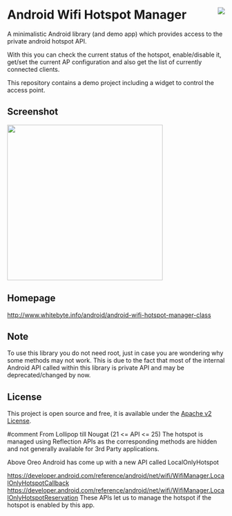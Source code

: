 Android Wifi Hotspot Manager <a href="https://travis-ci.org/nickrussler/Android-Wifi-Hotspot-Manager-Class"><img align="right" src="https://travis-ci.org/nickrussler/Android-Wifi-Hotspot-Manager-Class.svg?branch=master"></a>
==================

A minimalistic Android library (and demo app) which provides access to the private android hotspot API.

With this you can check the current status of the hotspot, enable/disable it, get/set the current AP configuration and also get the list of currently connected clients.

This repository contains a demo project including a widget to control the access point.

## Screenshot
<img src="https://www.whitebyte.info/wp-content/uploads/2012/05/Screenshot_20171110-182526.png" alt="" width="360"  class="aligncenter size-full wp-image-1092" />

## Homepage
http://www.whitebyte.info/android/android-wifi-hotspot-manager-class

## Note
To use this library you do not need root, just in case you are wondering why some methods may not work.
This is due to the fact that most of the internal Android API called within this library is private API and may be deprecated/changed by now.

## License
This project is open source and free, it is available under the [Apache v2 License](http://www.apache.org/licenses/LICENSE-2.0.html).

#comment
From Lollipop till Nougat (21 <= API <= 25)
The hotspot is managed using Reflection APIs as the corresponding methods are hidden and not generally available for 3rd Party applications.

Above Oreo
Android has come up with a new API called LocalOnlyHotspot

https://developer.android.com/reference/android/net/wifi/WifiManager.LocalOnlyHotspotCallback
https://developer.android.com/reference/android/net/wifi/WifiManager.LocalOnlyHotspotReservation
These APIs let us to manage the hotspot if the hotspot is enabled by this app.
